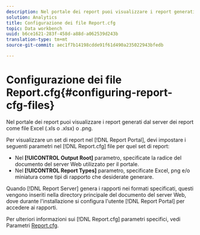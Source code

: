```yaml
---
description: Nel portale dei report puoi visualizzare i report generati dal server dei report come file Excel (.xls o .xlsx) o .png.
solution: Analytics
title: Configurazione dei file Report.cfg
topic: Data workbench
uuid: b6ce1621-283f-458d-a88d-a062539d243b
translation-type: tm+mt
source-git-commit: aec1f7b14198cdde91f61d490a235022943bfedb

---
```



# Configurazione dei file Report.cfg{#configuring-report-cfg-files}

Nel portale dei report puoi visualizzare i report generati dal server dei report come file Excel (.xls o .xlsx) o .png.

Per visualizzare un set di report nel [!DNL Report Portal], devi impostare i seguenti parametri nel [!DNL Report.cfg] file per quel set di report:

* Nel **[!UICONTROL Output Root]** parametro, specificate la radice del documento del server Web utilizzato per il portale.
* Nel **[!UICONTROL Report Types]** parametro, specificate Excel, png e/o miniatura come tipi di rapporto che desiderate generare.

Quando [!DNL Report Server] genera i rapporti nei formati specificati, questi vengono inseriti nella directory principale del documento del server Web, dove durante l&#39;installazione si configura l&#39;utente [!DNL Report Portal] per accedere ai rapporti.

Per ulteriori informazioni sui [!DNL Report.cfg] parametri specifici, vedi Parametri [Report.cfg](../../../home/c-rpt-oview/c-rpt-param-ref/c-rpt-param.md#concept-838e59d72d3f4cb29ee15f5c7eb0ceff).

